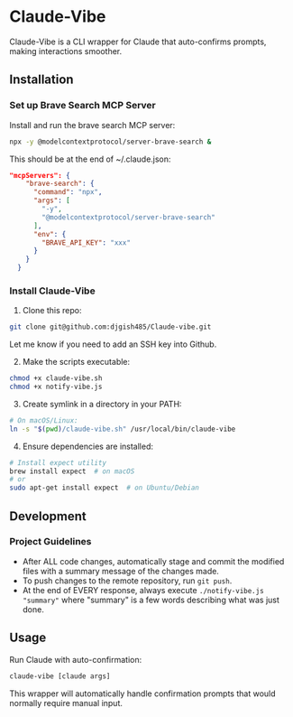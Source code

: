 # Claude-Vibe

Claude-Vibe is a CLI wrapper for Claude that auto-confirms prompts, making interactions smoother.

## Installation

### Set up Brave Search MCP Server

Install and run the brave search MCP server:
```bash
npx -y @modelcontextprotocol/server-brave-search &
```

This should be at the end of ~/.claude.json:
```json
"mcpServers": {
    "brave-search": {
      "command": "npx",
      "args": [
        "-y",
        "@modelcontextprotocol/server-brave-search"
      ],
      "env": {
        "BRAVE_API_KEY": "xxx"
      }
    }
  }
```

### Install Claude-Vibe

1. Clone this repo: 
```bash
git clone git@github.com:djgish485/Claude-vibe.git
```
Let me know if you need to add an SSH key into Github.

2. Make the scripts executable:
```bash
chmod +x claude-vibe.sh
chmod +x notify-vibe.js
```

3. Create symlink in a directory in your PATH:
```bash
# On macOS/Linux:
ln -s "$(pwd)/claude-vibe.sh" /usr/local/bin/claude-vibe
```

4. Ensure dependencies are installed:
```bash
# Install expect utility
brew install expect  # on macOS
# or
sudo apt-get install expect  # on Ubuntu/Debian
```

## Development

### Project Guidelines

- After ALL code changes, automatically stage and commit the modified files with a summary message of the changes made.
- To push changes to the remote repository, run `git push`.
- At the end of EVERY response, always execute `./notify-vibe.js "summary"` where "summary" is a few words describing what was just done.

## Usage

Run Claude with auto-confirmation:
```bash
claude-vibe [claude args]
```

This wrapper will automatically handle confirmation prompts that would normally require manual input.